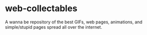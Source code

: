 web-collectables
================

A wanna be repository of the best GIFs, web pages, animations, and simple/stupid pages spread all over the internet.

